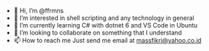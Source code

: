 - 👋 Hi, I’m @ffrmns
- 👀 I’m interested in shell scripting and any technology in general
- 🌱 I’m currently learning C# with dotnet 6 and VS Code in Ubuntu
- 💞️ I’m looking to collaborate on something that I understand
- 📫 How to reach me Just send me email at massfikri@yahoo.co.id

<!---
ffrmns/ffrmns is a ✨ special ✨ repository because its `README.md` (this file) appears on your GitHub profile.
You can click the Preview link to take a look at your changes.
--->
